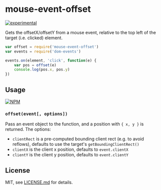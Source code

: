 # mouse-event-offset

[![experimental](http://badges.github.io/stability-badges/dist/experimental.svg)](http://github.com/badges/stability-badges)

Gets the offsetX/offsetY from a mouse event, relative to the top left of the target (i.e. clicked) element.

```js 
var offset = require('mouse-event-offset')
var events = require('dom-events')

events.on(element, 'click', function(e) {
	var pos = offset(e)
	console.log(pos.x, pos.y)
})
```
## Usage

[![NPM](https://nodei.co/npm/mouse-event-offset.png)](https://nodei.co/npm/mouse-event-offset/)

### `offset(event[, options])`

Pass an event object to the function, and a position with `{ x, y }` is returned. The options:

- `clientRect` is a pre-computed bounding client rect (e.g. to avoid reflows), defaults to use the target's `getBoundingClientRect()`
- `clientX` is the client x position, defaults to `event.clientX`
- `clientY` is the client y position, defaults to `event.clientY`

## License

MIT, see [LICENSE.md](http://github.com/mattdesl/mouse-event-offset/blob/master/LICENSE.md) for details.

